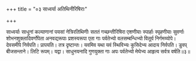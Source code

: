 +++
title = "०३ साध्वर्या अतिथिनीरिषिराः"

+++

साध्वर्याः साधूनां कल्याणानां पयसां नेत्रिरतिथिणीः सततं गच्छन्तीरिषिरा एशणीयाः स्पार्हाः स्पृहणीयाः सुवर्णाः शोभनशुक्लादिवर्णोपेता अनवद्यरूपाः प्रशस्यरूपा एता गाः पर्वतेभ्यो वलसम्बन्धिभ्यो वितूर्य निर्गमय्योपे। देवसमीपे निर्वपति। प्रापयति। तत्र दृष्टान्तः। यवमिव यथा यवं स्थिविभ्यः कुसिदेभ्य आदाय निर्वपति। डुवप् बीजसन्ताने। लिटि रूपम्। यद्वा। साधुनयनादि गुणयुक्ता गाः अपः पर्वतेभ्यो मेघेभ्य आहृत्य सर्वत्र वर्षति॥३॥